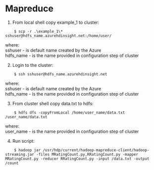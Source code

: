 # Mapreduce

1. From local shell copy example_1 to cluster:
```console
    $ scp -r .\example_1\* sshuser@hdfs_name.azurehdinsight.net:/home/user/
```
where:<br/>
    sshuser - is default name created by the Azure<br/>
    hdfs_name - is the name provided in configuration step of cluster

2. Login to the cluster:
```console
    $ ssh sshuser@hdfs_name.azurehdinsight.net
```
where:<br/>
    sshuser - is default name created by the Azure<br/>
    hdfs_name - is the name provided in configuration step of cluster<br/>

3. From cluster shell copy data.txt to hdfs:
```console
    $ hdfs dfs -copyFromLocal /home/user_name/data.txt /user_name/data.txt
```
where:<br/>
    user_name - is the name provided in configuration step of cluster

4. Run script:
```console
    $ hadoop jar /usr/hdp/current/hadoop-mapreduce-client/hadoop-streaming.jar -files MRatingCount.py,RRatingCount.py -mapper MRatingCount.py -reducer RRatingCount.py -input /data.txt -output /count
```
